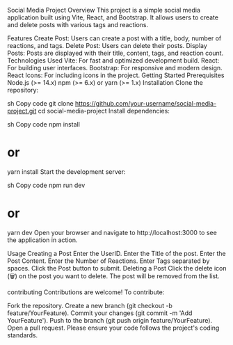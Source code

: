 Social Media Project
Overview
This project is a simple social media application built using Vite, React, and Bootstrap. It allows users to create and delete posts with various tags and reactions.

Features
Create Post: Users can create a post with a title, body, number of reactions, and tags.
Delete Post: Users can delete their posts.
Display Posts: Posts are displayed with their title, content, tags, and reaction count.
Technologies Used
Vite: For fast and optimized development build.
React: For building user interfaces.
Bootstrap: For responsive and modern design.
React Icons: For including icons in the project.
Getting Started
Prerequisites
Node.js (>= 14.x)
npm (>= 6.x) or yarn (>= 1.x)
Installation
Clone the repository:

sh
Copy code
git clone https://github.com/your-username/social-media-project.git
cd social-media-project
Install dependencies:

sh
Copy code
npm install
# or
yarn install
Start the development server:

sh
Copy code
npm run dev
# or
yarn dev
Open your browser and navigate to http://localhost:3000 to see the application in action.

Usage
Creating a Post
Enter the UserID.
Enter the Title of the post.
Enter the Post Content.
Enter the Number of Reactions.
Enter Tags separated by spaces.
Click the Post button to submit.
Deleting a Post
Click the delete icon (🗑️) on the post you want to delete.
The post will be removed from the list.

contributing
Contributions are welcome! To contribute:

Fork the repository.
Create a new branch (git checkout -b feature/YourFeature).
Commit your changes (git commit -m 'Add YourFeature').
Push to the branch (git push origin feature/YourFeature).
Open a pull request.
Please ensure your code follows the project's coding standards.
